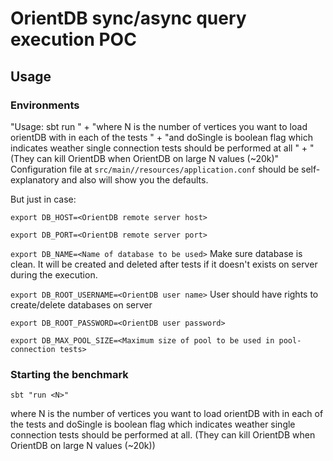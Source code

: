 OrientDB sync/async query execution POC
=======================

Usage
---

### Environments
"Usage: sbt run <N> <doSingle> " +
      "where N is the number of vertices you want to load orientDB with in each of the tests " +
      "and doSingle is boolean flag which indicates weather single connection tests should be performed at all " +
      "(They can kill OrientDB when OrientDB on large N values (~20k)"
Configuration file at `src/main//resources/application.conf` should be self-explanatory and also will show you the defaults.

But just in case:
  
`export DB_HOST=<OrientDB remote server host>`

`export DB_PORT=<OrientDB remote server port>`

`export DB_NAME=<Name of database to be used>` Make sure database is clean. It will be created and deleted after tests if it doesn't exists on server during the execution.

`export DB_ROOT_USERNAME=<OrientDB user name>` User should have rights to create/delete databases on server

`export DB_ROOT_PASSWORD=<OrientDB user password>`

`export DB_MAX_POOL_SIZE=<Maximum size of pool to be used in pool-connection tests>`

### Starting the benchmark
`sbt "run <N>"`

where N is the number of vertices you want to load orientDB with in each of the tests 
and doSingle is boolean flag which indicates weather single connection tests should be performed at all.
(They can kill OrientDB when OrientDB on large N values (~20k))